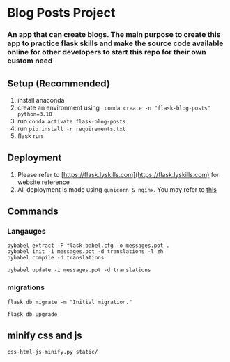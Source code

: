 # Blog Posts Project
### An app that can create blogs. The main purpose to create this app to practice flask skills and make the source code available online for other developers to start this repo for their own custom need

<!-- ![Alt home page](md_images/01.png "Home Page")
![Alt reg page](md_images/02.png "Registeration Page")
![Alt login page](md_images/03.png "Login Page | in chinese")
![Alt create a post](md_images/04.png "Create a Post")
![Alt list page](md_images/05.png "List the Post") -->

## Setup (Recommended)
1. install anaconda
2. create an environment using
``` conda create -n "flask-blog-posts" python=3.10```
3. run ```conda activate flask-blog-posts```
4. run ```pip install -r requirements.txt```
5. flask run


## Deployment
1. Please refer to [https://flask.lyskills.com](https://flask.lyskills.com) for website reference
2. All deployment is made using ```gunicorn & nginx```. You may refer to [this](https://github.com/NoumanAhmad448/django-blog-posts/blob/master/deployment.md)

## Commands
### Langauges
```
pybabel extract -F flask-babel.cfg -o messages.pot .
pybabel init -i messages.pot -d translations -l zh
pybabel compile -d translations
```
```
pybabel update -i messages.pot -d translations
```

### migrations
```
flask db migrate -m "Initial migration."
```
```
flask db upgrade
```

## minify css and js
```
css-html-js-minify.py static/
```
